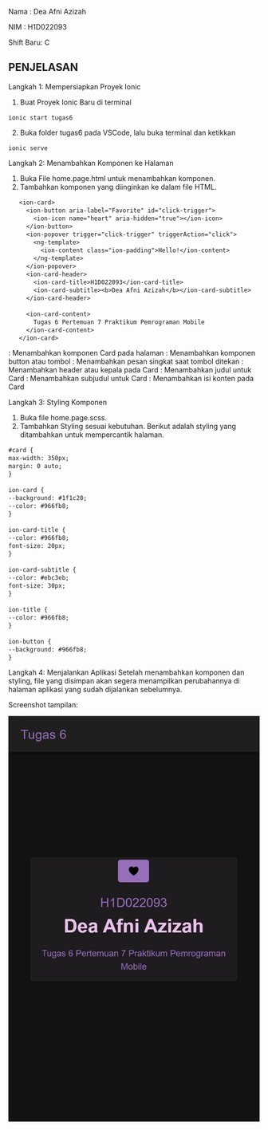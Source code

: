 Nama : Dea Afni Azizah

NIM : H1D022093

Shift Baru: C

## PENJELASAN
Langkah 1: Mempersiapkan Proyek Ionic
1.	Buat Proyek Ionic Baru di terminal
```
ionic start tugas6
```   
2.	Buka folder tugas6 pada VSCode, lalu buka terminal dan ketikkan
   ```
ionic serve
```

Langkah 2: Menambahkan Komponen ke Halaman
1.	Buka File home.page.html untuk menambahkan komponen.
2.	Tambahkan komponen yang diinginkan ke dalam file HTML. 
   ```
      <ion-card>
        <ion-button aria-label="Favorite" id="click-trigger">
          <ion-icon name="heart" aria-hidden="true"></ion-icon>
        </ion-button>
        <ion-popover trigger="click-trigger" triggerAction="click">
          <ng-template>
            <ion-content class="ion-padding">Hello!</ion-content>
          </ng-template>
        </ion-popover>
        <ion-card-header>
          <ion-card-title>H1D022093</ion-card-title>
          <ion-card-subtitle><b>Dea Afni Azizah</b></ion-card-subtitle>
        </ion-card-header>

        <ion-card-content>
          Tugas 6 Pertemuan 7 Praktikum Pemrograman Mobile
        </ion-card-content>
      </ion-card>
   ```
  <ion-card>	: Menambahkan komponen Card pada halaman
  <ion-button>	: Menambahkan komponen button atau tombol
  <ion-popover>	: Menambahkan pesan singkat saat tombol ditekan
  <ion-card-header>	: Menambahkan header atau kepala pada Card
  <ion-card-title>	: Menambahkan judul untuk Card
  <ion-card-subtitle>	: Menambahkan subjudul untuk Card
  <ion-card-content>	: Menambahkan isi konten pada Card

Langkah 3: Styling Komponen
1.	Buka file home.page.scss.
2.	Tambahkan Styling sesuai kebutuhan. Berikut adalah styling yang ditambahkan untuk mempercantik halaman.
   ```
#card {
  max-width: 350px;
  margin: 0 auto;
}

ion-card {
  --background: #1f1c20;
  --color: #966fb8;
}

ion-card-title {
  --color: #966fb8;
  font-size: 20px;
}

ion-card-subtitle {
  --color: #ebc3eb;
  font-size: 30px;
}

ion-title {
  --color: #966fb8;
}

ion-button {
  --background: #966fb8;
}
```

Langkah 4: Menjalankan Aplikasi
Setelah menambahkan komponen dan styling, file yang disimpan akan segera menampilkan perubahannya di halaman aplikasi yang sudah dijalankan sebelumnya.

Screenshot tampilan:

![Lampiran Tampilan Halaman](tugas6.jpeg)
